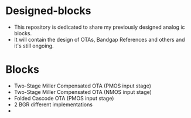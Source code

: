 # Designed-blocks
- This repository is dedicated to share my previously designed analog ic blocks.
- It will contain the design of OTAs, Bandgap References and others and it's still ongoing.

# Blocks
- Two-Stage Miller Compensated OTA (PMOS input stage)
- Two-Stage Miller Compensated OTA (NMOS input stage)
- Folded Cascode OTA (PMOS input stage)
- 2 BGR different implementations
- 
